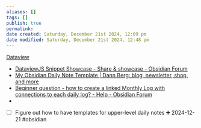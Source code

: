 ```yaml
---
aliases: []
tags: []
publish: true
permalink:
date created: Saturday, December 21st 2024, 12:09 pm
date modified: Saturday, December 21st 2024, 12:48 pm
---
```


[Dataview](../Dataview/Dataview.md)

- [DataviewJS Snippet Showcase - Share & showcase - Obsidian Forum](https://forum.obsidian.md/t/dataviewjs-snippet-showcase/17847/20?u=gibson)
- [My Obsidian Daily Note Template | Dann Berg: blog, newsletter, shop, and more](https://dannb.org/blog/2022/obsidian-daily-note-template/)
- [Beginner question - how to create a linked Monthly Log with connections to each daily log? - Help - Obsidian Forum](https://forum.obsidian.md/t/beginner-question-how-to-create-a-linked-monthly-log-with-connections-to-each-daily-log/93484)
- 


- [ ] Figure out how to have templates for upper-level daily notes ➕ 2024-12-21 #obsidian
